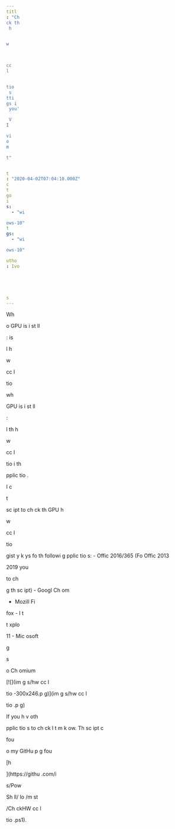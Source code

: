 ```yaml
---
titl
: "Ch
ck th
 h


w


 
cc
l


tio
 s
tti
gs i
 you'

 V
I 

vi
o
m

t"


t
: "2020-04-02T07:04:10.000Z"
c
t
go
i
s: 
  - "wi

ows-10"
t
gs: 
  - "wi

ows-10"

utho
: Ivo 





s
---
```


Wh

 
o GPU is i
st
ll

: 
is

l
 h


w


 
cc
l


tio
 


 wh

 
 GPU is i
st
ll

: 



l
 th
 h


w


 
cc
l


tio
 i
 th
 
pplic
tio
.

I c


t

 
 sc
ipt to ch
ck th
 GPU h


w


 
cc
l


tio
 

gist
y k
ys fo
 th
 followi
g 
pplic
tio
s: - Offic
 2016/365 (Fo
 Offic
 2013 


 2019 you 



 to ch

g
 th
 sc
ipt) - Googl
 Ch
om
 - Mozill
 Fi

fox - I
t



t 
xplo


 11 - Mic
osoft 

g
 

s

 o
 Ch
omium

[![](im
g
s/hw
cc
l


tio
-300x246.p
g)](im
g
s/hw
cc
l


tio
.p
g)

If you h
v
 oth

 
pplic
tio
s to ch
ck l
t m
 k
ow. Th
 sc
ipt c

 

 fou

 o
 my GitHu
 p
g
 fou

 [h


](https://githu
.com/i





s/Pow

Sh
ll/
lo
/m
st

/Ch
ckHW
cc
l


tio
.ps1).






